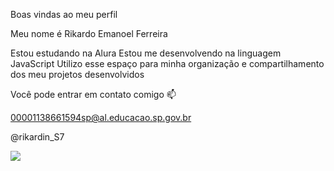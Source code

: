 Boas vindas ao meu perfil 

Meu nome é Rikardo Emanoel Ferreira

Estou estudando na Alura
Estou me desenvolvendo na linguagem JavaScript
Utilizo esse espaço para minha organização e compartilhamento dos meu projetos desenvolvidos

Você pode entrar em contato comigo 📫

00001138661594sp@al.educacao.sp.gov.br

@rikardin_S7

![](https://c.tenor.com/COM78THbePQAAAAd/tenor.gif)



